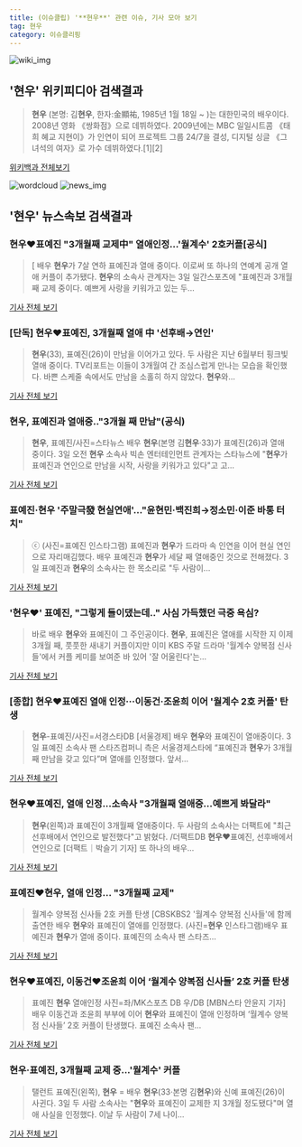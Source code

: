 ```yaml
---
title: (이슈클립) '**현우**' 관련 이슈, 기사 모아 보기
tag: 현우
category: 이슈클리핑
---
```

![wiki_img](https://user-images.githubusercontent.com/42597476/44503234-41136a80-a6d0-11e8-9071-6fc6418eafe4.png)
## **'**현우**'** 위키피디아 검색결과
>**현우** (본명: 김**현우**, 한자:金顯祐, 1985년 1월 18일 ~ )는 대한민국의 배우이다. 2008년 영화 《쌍화점》으로 데뷔하였다. 2009년에는 MBC 일일시트콤 《태희 혜교 지현이》가 인연이 되어 프로젝트 그룹 24/7을 결성, 디지털 싱글 《그녀석의 여자》로 가수 데뷔하였다.[1][2]

<a href="https://ko.wikipedia.org/wiki/현우" target="_blank">위키백과 전체보기</a>

![wordcloud](https://s3.ap-northeast-2.amazonaws.com/lyrics101-wordcloud/2018-09-03-1535944157.png)
![news_img](https://user-images.githubusercontent.com/42597476/44507050-1206f400-a6e4-11e8-8d98-7ffbfebb353f.png)
## **'**현우**'** 뉴스속보 검색결과
### **현우**♥표예진 "3개월째 교제中" 열애인정…'월계수' 2호커플[공식]

>[ 배우 **현우**가 7살 연하 표예진과 열애 중이다. 이로써 또 하나의 연예계 공개 열애 커플이 추가됐다. **현우**의 소속사 관계자는 3일 일간스포츠에 "표예진과 3개월째 교제 중이다. 예쁘게 사랑을 키워가고 있는 두...

<a href="http://isplus.live.joins.com/news/article/aid.asp?aid=22527932" target="_blank">기사 전체 보기</a>

### [단독] **현우**♥표예진, 3개월째 열애 中 '선후배→연인'

>**현우**(33), 표예진(26)이 만남을 이어가고 있다. 두 사람은 지난 6월부터 핑크빛 열애 중이다. TV리포트는 이들이 3개월여 간 조심스럽게 만나는 모습을 확인했다. 바쁜 스케줄 속에서도 만남을 소홀히 하지 않았다. **현우**와...

<a href="http://www.tvreport.co.kr/?c=news&m=newsview&idx=1077891" target="_blank">기사 전체 보기</a>

### **현우**, 표예진과 열애중.."3개월 째 만남"(공식)

>**현우**, 표예진/사진=스타뉴스 배우 **현우**(본명 김**현우**·33)가 표예진(26)과 열애 중이다. 3일 오전 **현우** 소속사 빅손 엔터테인먼트 관계자는 스타뉴스에 "**현우**가 표예진과 연인으로 만남을 시작, 사랑을 키워가고 있다"고 고...

<a href="http://star.mt.co.kr/stview.php?no=2018090308572241956" target="_blank">기사 전체 보기</a>

### 표예진·**현우** '주말극發 현실연애'…"윤현민·백진희→정소민·이준 바통 터치"

>ⓒ (사진=표예진 인스타그램) 표예진과 **현우**가 드라마 속 인연을 이어 현실 연인으로 자리매김했다. 배우 표예진과 **현우**가 세달 째 열애중인 것으로 전해졌다. 3일 표예진과 **현우**의 소속사는 한 목소리로 "두 사람이...

<a href="http://www.dailian.co.kr/news/view/736897/?sc=naver" target="_blank">기사 전체 보기</a>

### '**현우**♥' 표예진, "그렇게 들이댔는데.." 사심 가득했던 극중 욕심?

>바로 배우 **현우**와 표예진이 그 주인공이다. **현우**, 표예진은 열애를 시작한 지 이제 3개월 째, 풋풋한 새내기 커플이지만 이미 KBS 주말 드라마 '월계수 양복점 신사들'에서 커플 케미를 보여준 바 있어 '잘 어울린다'는...

<a href="http://www.nbnnews.co.kr/news/articleView.html?idxno=173134" target="_blank">기사 전체 보기</a>

### [종합] **현우**♥표예진 열애 인정···이동건·조윤희 이어 '월계수 2호 커플' 탄생

>**현우**-표예진/사진=서경스타DB [서울경제] 배우 **현우**와 표예진이 열애중이다. 3일 표예진 소속사 팬 스타즈컴퍼니 측은 서울경제스타에 “표예진과 **현우**가 3개월 째 만남을 갖고 있다”며 열애를 인정했다. 앞서...

<a href="http://www.sedaily.com/NewsView/1S4HS243ND" target="_blank">기사 전체 보기</a>

### **현우**♥표예진, 열애 인정...소속사 "3개월째 열애중…예쁘게 봐달라"

>**현우**(왼쪽)과 표예진이 3개월째 열애중이다. 두 사람의 소속사는 더팩트에 "최근 선후배에서 연인으로 발전했다"고 밝혔다. /더팩트DB **현우**♥표예진, 선후배에서 연인으로 [더팩트｜박슬기 기자] 또 하나의 배우...

<a href="http://news.tf.co.kr/read/entertain/1732236.htm" target="_blank">기사 전체 보기</a>

### 표예진♥**현우**, 열애 인정… "3개월째 교제"

>월계수 양복점 신사들 2호 커플 탄생 [CBSKBS2 '월계수 양복점 신사들'에 함께 출연한 배우 **현우**와 표예진이 열애를 인정했다. (사진=**현우** 인스타그램)배우 표예진과 **현우**가 열애 중이다. 표예진의 소속사 팬 스타즈...

<a href="http://www.nocutnews.co.kr/news/5025734" target="_blank">기사 전체 보기</a>

### **현우**♥표예진, 이동건♥조윤희 이어 ‘월계수 양복점 신사들’ 2호 커플 탄생

>표예진 **현우** 열애인정 사진=좌/MK스포츠 DB 우/DB [MBN스타 안윤지 기자] 배우 이동건과 조윤희 부부에 이어 **현우**와 표예진이 열애 인정하며 ‘월계수 양복점 신사들’ 2호 커플이 탄생했다. 표예진 소속사 팬...

<a href="http://star.mbn.co.kr/view.php?year=2018&no=553865&refer=portal" target="_blank">기사 전체 보기</a>

### **현우**·표예진, 3개월째 교제 중...'월계수' 커플

>탤런트 표예진(왼쪽), **현우** = 배우 **현우**(33·본명 김**현우**)와 신예 표예진(26)이 사귄다. 3일 두 사람 소속사는 "**현우**와 표예진이 교제한 지 3개월 정도됐다"며 열애 사실을 인정했다. 이날 두 사람이 7세 나이...

<a href="http://www.newsis.com/view/?id=NISX20180903_0000407379&cID=10601&pID=10600" target="_blank">기사 전체 보기</a>


